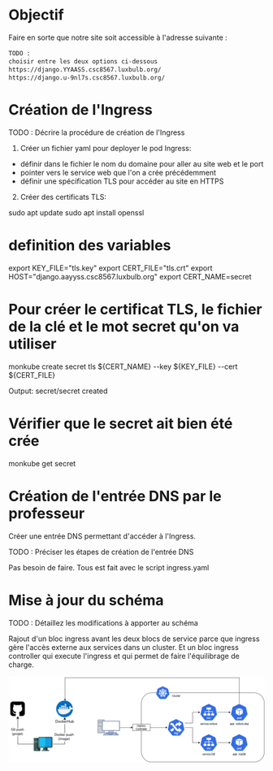 # Objectif

Faire en sorte que notre site soit accessible à l'adresse suivante :

```
TODO : 
choisir entre les deux options ci-dessous 
https://django.YYAASS.csc8567.luxbulb.org/ 
https://django.u-9nl7s.csc8567.luxbulb.org/

```


# Création de l'Ingress

TODO : Décrire la procédure de création de l'Ingress

1) Créer un fichier yaml pour deployer le pod Ingress:
- définir dans le fichier le nom du domaine pour aller au site web et le port
- pointer vers le service web que l'on a crée précédemment
- définir une spécification TLS pour accéder au site en HTTPS

2) Créer des certificats TLS:

sudo apt update
sudo apt install openssl


# definition des variables

export KEY_FILE="tls.key"
export CERT_FILE="tls.crt"
export HOST="django.aayyss.csc8567.luxbulb.org"
export CERT_NAME=secret

# Pour créer le certificat TLS, le fichier de la clé et le mot secret qu'on va utiliser

monkube create secret tls ${CERT_NAME} --key ${KEY_FILE} --cert ${CERT_FILE} 

Output: secret/secret created

# Vérifier que le secret ait bien été crée

monkube get secret



# Création de l'entrée DNS par le professeur

Créer une entrée DNS permettant d'accéder à l'Ingress.

TODO : Préciser les étapes de création de l'entrée DNS

Pas besoin de faire. Tous est fait avec le script ingress.yaml

# Mise à jour du schéma

TODO : Détaillez les modifications à apporter au schéma

Rajout d'un bloc ingress avant les deux blocs de service parce que ingress gère l'accès externe aux services dans un cluster. Et un bloc ingress
controller qui execute l'ingress et qui permet de faire l'équilibrage de charge.

![Alt text](image.png)